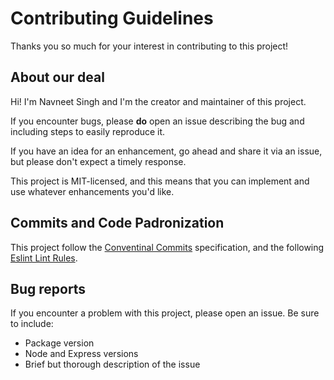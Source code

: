# Contributing Guidelines

Thanks you so much for your interest in contributing to this project!

## About our deal

Hi! I'm Navneet Singh and I'm the creator and maintainer of this project.

If you encounter bugs, please **do** open an issue describing the bug and including steps to easily reproduce it.

If you have an idea for an enhancement, go ahead and share it via an issue, but please don't expect a timely response.

This project is MIT-licensed, and this means that you can implement and use whatever enhancements you'd like.

## Commits and Code Padronization

This project follow the [Conventinal Commits](https://www.conventionalcommits.org/en/v1.0.0/) specification, and the following [Eslint Lint Rules](https://github.com/RafaelGoulartB/Next.js-Ecommerce/blob/master/.eslintrc.js).

## Bug reports

If you encounter a problem with this project, please open an issue. Be sure to include:

- Package version
- Node and Express versions
- Brief but thorough description of the issue
